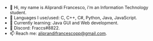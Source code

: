 - 👋 Hi, my name is Aliprandi Francesco, i'm an Information Technology student.
- 👀 Languages I use/used: C, C++, C#, Python, Java, JavaScript.
- 🌱 Currently learning: Java GUI and Web development.
- 👾 Discord: Fraccs#8822.
- 📫 Reach me: <aliprandifrancescopp@gmail.com>.

<!---a
Fraxxone/Fraxxone is a ✨ special ✨ repository because its `README.md` (this file) appears on your GitHub profile.
You can click the Preview link to take a look at your changes.
--->
